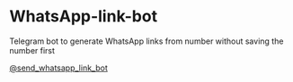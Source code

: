 # WhatsApp-link-bot

Telegram bot to generate WhatsApp links from number without saving the number first

[@send_whatsapp_link_bot](https://t.me/send_whatsapp_link_bot)
